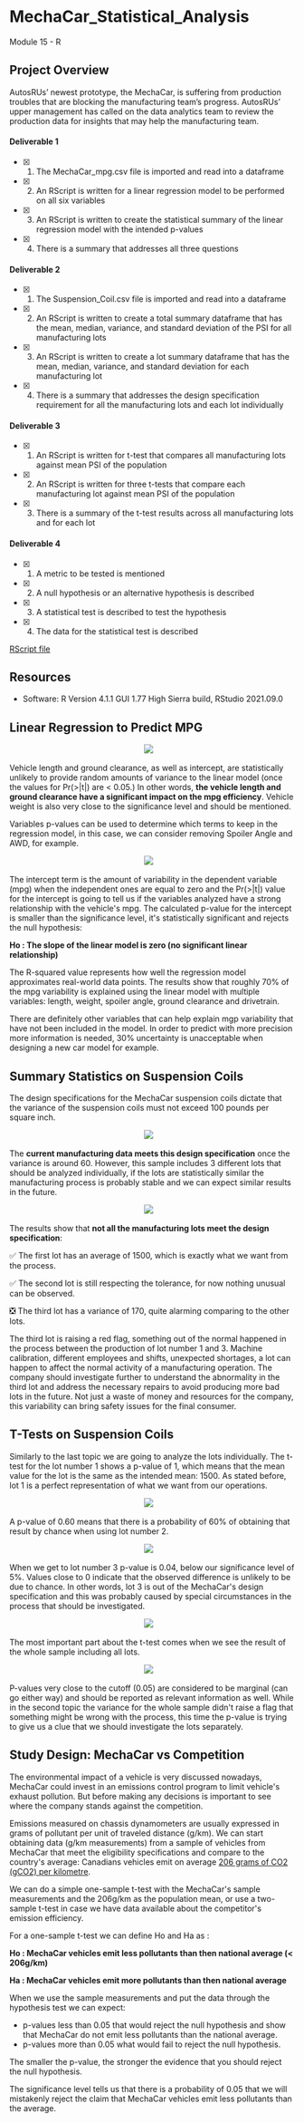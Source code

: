 # MechaCar_Statistical_Analysis
Module 15 - R

## Project Overview
AutosRUs’ newest prototype, the MechaCar, is suffering from production troubles that are blocking the manufacturing team’s progress. AutosRUs’ upper management has called on the data analytics team to review the production data for insights that may help the manufacturing team.

#### Deliverable 1
- [x] 1. The MechaCar_mpg.csv file is imported and read into a dataframe
- [x] 2. An RScript is written for a linear regression model to be performed on all six variables
- [x] 3. An RScript is written to create the statistical summary of the linear regression model with the intended p-values
- [x] 4. There is a summary that addresses all three questions

#### Deliverable 2
- [x] 1. The Suspension_Coil.csv file is imported and read into a dataframe
- [x] 2. An RScript is written to create a total summary dataframe that has the mean, median, variance, and standard deviation of the PSI for all manufacturing lots
- [x] 3. An RScript is written to create a lot summary dataframe that has the mean, median, variance, and standard deviation for each manufacturing lot
- [x] 4. There is a summary that addresses the design specification requirement for all the manufacturing lots and each lot individually

#### Deliverable 3
- [x] 1. An RScript is written for t-test that compares all manufacturing lots against mean PSI of the population
- [x] 2. An RScript is written for three t-tests that compare each manufacturing lot against mean PSI of the population
- [x] 3. There is a summary of the t-test results across all manufacturing lots and for each lot

#### Deliverable 4
- [x] 1. A metric to be tested is mentioned
- [x] 2. A null hypothesis or an alternative hypothesis is described
- [x] 3. A statistical test is described to test the hypothesis
- [x] 4. The data for the statistical test is described


[RScript file](https://github.com/GabrielaTuma/MechaCar_Statistical_Analysis/blob/21380f74162ea8e65d84db32d6ef3a71e9985f32/MechaCarChallenge.R) 


## Resources 

- Software: R Version 4.1.1 GUI 1.77 High Sierra build, RStudio 2021.09.0

## Linear Regression to Predict MPG


<p align="center">
<kbd>
  <img src="https://github.com/GabrielaTuma/MechaCar_Statistical_Analysis/blob/21380f74162ea8e65d84db32d6ef3a71e9985f32/Images/Deliverable%201.2.png">
</kbd>  &nbsp;
</p>


Vehicle length and ground clearance, as well as intercept, are statistically unlikely to provide random amounts of variance to the linear model (once the values for Pr(>|t|) are < 0.05.) In other words, **the vehicle length and ground clearance have a significant impact on the mpg efficiency**. Vehicle weight is also very close to the significance level and should be mentioned. 

Variables p-values can be used to determine which terms to keep in the regression model, in this case, we can consider removing Spoiler Angle and AWD, for example. 


<p align="center">
<kbd>
  <img src="https://github.com/GabrielaTuma/MechaCar_Statistical_Analysis/blob/21380f74162ea8e65d84db32d6ef3a71e9985f32/Images/Deliverable%201.3%20.png">
</kbd>  &nbsp;
</p>


The intercept term is the amount of variability in the dependent variable (mpg) when the independent ones are equal to zero and the Pr(>|t|) value for the intercept is going to tell us if the variables analyzed have a strong relationship with the vehicle's mpg. The calculated p-value for the intercept is smaller than the significance level, it's statistically significant and rejects the null hypothesis:

**Ho : The slope of the linear model is zero (no significant linear relationship)**


The R-squared value represents how well the regression model approximates real-world data points. The results show that roughly 70% of the mpg variability is explained using the linear model with multiple variables: length, weight, spoiler angle, ground clearance and drivetrain. 

There are definitely other variables that can help explain mgp variability that have not been included in the model. In order to predict with more precision more information is needed, 30% uncertainty is unacceptable when designing a new car model for example. 



## Summary Statistics on Suspension Coils

The design specifications for the MechaCar suspension coils dictate that the variance of the suspension coils must not exceed 100 pounds per square inch. 

<p align="center">
<kbd>
  <img src="https://github.com/GabrielaTuma/MechaCar_Statistical_Analysis/blob/21380f74162ea8e65d84db32d6ef3a71e9985f32/Images/Deliverable%202.2.png">
</kbd>  &nbsp;
</p>

The **current manufacturing data meets this design specification** once the variance is around 60. However, this sample includes 3 different lots that should be analyzed individually, if the lots are statistically similar the manufacturing process is probably stable and we can expect similar results in the future. 

<p align="center">
<kbd>
  <img src="https://github.com/GabrielaTuma/MechaCar_Statistical_Analysis/blob/21380f74162ea8e65d84db32d6ef3a71e9985f32/Images/Deliverable%202.3.png">
</kbd>  &nbsp;
</p>


The results show that **not all the manufacturing lots meet the design specification**:

:white_check_mark:  The first lot has an average of 1500, which is exactly what we want from the process.

:white_check_mark:  The second lot is still respecting the tolerance, for now nothing unusual can be observed.

:negative_squared_cross_mark:  The third lot has a variance of 170, quite alarming comparing to the other lots. 

The third lot is raising a red flag, something out of the normal happened in the process between the production of lot number 1 and 3. Machine calibration, different employees and shifts, unexpected shortages, a lot can happen to affect the normal activity of a manufacturing operation. The company should investigate further to understand the abnormality in the third lot and address the necessary repairs to avoid producing more bad lots in the future. Not just a waste of money and resources for the company, this variability can bring safety issues for the final consumer.    

 
 ## T-Tests on Suspension Coils
 
 Similarly to the last topic we are going to analyze the lots individually. The t-test for the lot number 1 shows a p-value of 1, which means that the mean value for the lot is the same as the intended mean: 1500. As stated before, lot 1 is a perfect representation of what we want from our operations.  

<p align="center">
<kbd>
  <img src="https://github.com/GabrielaTuma/MechaCar_Statistical_Analysis/blob/b47ee172a0800a4bfceee0f2d48caa19956f039f/Images/Deliverable%203.2%20Lot1.png">
</kbd>  &nbsp;
</p>


A p-value of 0.60 means that there is a probability of 60% of obtaining that result by chance when using lot number 2.  

<p align="center">
<kbd>
  <img src="https://github.com/GabrielaTuma/MechaCar_Statistical_Analysis/blob/b47ee172a0800a4bfceee0f2d48caa19956f039f/Images/Deliverable%203.2%20Lot2.png">
</kbd>  &nbsp;
</p>

When we get to lot number 3 p-value is 0.04, below our significance level of 5%. Values close to 0 indicate that the observed difference is unlikely to be due to chance. In other words, lot 3 is out of the MechaCar's design specification and this was probably caused by special circumstances in the process that should be investigated. 

<p align="center">
<kbd>
  <img src="https://github.com/GabrielaTuma/MechaCar_Statistical_Analysis/blob/b47ee172a0800a4bfceee0f2d48caa19956f039f/Images/Deliverable%203.2%20Lot3.png">
</kbd>  &nbsp;
</p>

The most important part about the t-test comes when we see the result of the whole sample including all lots. 

<p align="center">
<kbd>
  <img src="https://github.com/GabrielaTuma/MechaCar_Statistical_Analysis/blob/b47ee172a0800a4bfceee0f2d48caa19956f039f/Images/Deliverable%203.1.png">
</kbd>  &nbsp;
</p>

P-values very close to the cutoff (0.05) are considered to be marginal (can go either way) and should be reported as relevant information as well. While in the second topic the variance for the whole sample didn't raise a flag that something might be wrong with the process, this time the p-value is trying to give us a clue that we should investigate the lots separately.  



## Study Design: MechaCar vs Competition

The environmental impact of a vehicle is very discussed nowadays, MechaCar could invest in an emissions control program to limit vehicle's exhaust pollution. But before making any decisions is important to see where the company stands against the competition. 

Emissions measured on chassis dynamometers are usually expressed in grams of pollutant per unit of traveled distance (g/km). We can start obtaining data (g/km measurements) from a sample of vehicles from MechaCar that meet the eligibility specifications and compare to the country's average: Canadians vehicles emit on average [206 grams of CO2 (gCO2) per kilometre](https://www.nationalobserver.com/2019/09/04/analysis/canadian-cars-are-worlds-dirtiest-ev-age-essential).

We can do a simple one-sample t-test with the MechaCar's sample measurements and the 206g/km as the population mean, or use a two-sample t-test in case we have data available about the competitor's emission efficiency. 

For a one-sample t-test we can define Ho and Ha as :

**Ho : MechaCar vehicles emit less pollutants than then national average (< 206g/km)**

**Ha : MechaCar vehicles emit more pollutants than then national average**

When we use the sample measurements and put the data through the hypothesis test we can expect: 

- p-values less than 0.05 that would reject the null hypothesis and show that MechaCar do not emit less pollutants than the national average.
- p-values more than 0.05 what would fail to reject the null hypothesis.

The smaller the p-value, the stronger the evidence that you should reject the null hypothesis.

The significance level tells us that there is a probability of 0.05 that we will mistakenly reject the claim that MechaCar vehicles emit less pollutants than the average.
